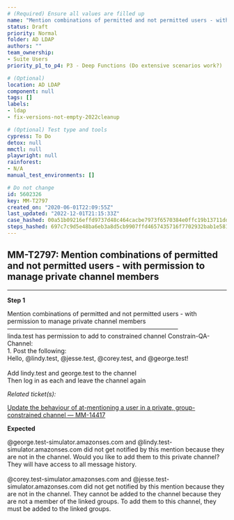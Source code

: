 ```yaml
---
# (Required) Ensure all values are filled up
name: "Mention combinations of permitted and not permitted users - with permission to manage private channel members"
status: Draft
priority: Normal
folder: AD LDAP
authors: ""
team_ownership: 
- Suite Users
priority_p1_to_p4: P3 - Deep Functions (Do extensive scenarios work?)

# (Optional)
location: AD LDAP
component: null
tags: []
labels: 
- ldap
- fix-versions-not-empty-2022cleanup

# (Optional) Test type and tools
cypress: To Do
detox: null
mmctl: null
playwright: null
rainforest: 
- N/A
manual_test_environments: []

# Do not change
id: 5602326
key: MM-T2797
created_on: "2020-06-01T22:09:55Z"
last_updated: "2022-12-01T21:15:33Z"
case_hashed: 00a51b09216effd9737d48c464cacbe7973f6570384e0ffc19b13711ddfc69f77601e19078b67f21921e602c572bd368
steps_hashed: 697c7c9d5e48ba6eb3a8d5cb9907ffd4657435716f7702932bab1e58174e72ebfe782a8afec6deced9a4492a4e38dd20
---
```


<!-- (Auto-generated) Based on frontmatter's "key" and "name" -->

## MM-T2797: Mention combinations of permitted and not permitted users - with permission to manage private channel members

---

**Step 1**

Mention combinations of permitted and not permitted users - with permission to manage private channel members\
————————————————————————————\
linda.test has permission to add to constrained channel Constrain-QA-Channel:\
1\. Post the following:\
Hello, @lindy.test, @jesse.test, @corey.test, and @george.test!\
\
Add lindy.test and george.test to the channel\
Then log in as each and leave the channel again

_Related ticket(s):_

[Update the behaviour of at-mentioning a user in a private, group-constrained channel — MM-14417](https://mattermost.atlassian.net/browse/MM-14417)

**Expected**

@george.test-simulator.amazonses.com and @lindy.test-simulator.amazonses.com did not get notified by this mention because they are not in the channel. Would you like to add them to this private channel? They will have access to all message history.\
\
@corey.test-simulator.amazonses.com and @jesse.test-simulator.amazonses.com did not get notified by this mention because they are not in the channel. They cannot be added to the channel because they are not a member of the linked groups. To add them to this channel, they must be added to the linked groups.
